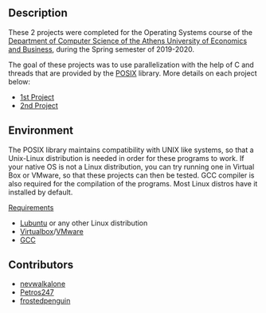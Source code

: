 ## Description

These 2 projects were completed for the Operating Systems course of the [Department of Computer Science of the Athens University of Economics and Business](https://www.dept.aueb.gr/el/cs), during the Spring semester of 2019-2020.

The goal of these projects was to use parallelization with the help of C and threads that are provided by the [POSIX](https://www.cs.cmu.edu/afs/cs/academic/class/15492-f07/www/pthreads.html) library. More details on each project below:

- [1st Project](1st-Assignment)
- [2nd Project](2nd-Assignment)

## Environment

The POSIX library maintains compatibility with UNIX like systems, so that a Unix-Linux distribution is needed in order for these programs to work. If your native OS is not a Linux distribution, you can try running one in Virtual Box or VMware, so that these projects can then be tested. GCC compiler is also required for the compilation of the programs. Most Linux distros have it installed by default.

<ins>Requirements</ins>

- [Lubuntu](https://lubuntu.net/) or any other Linux distribution
- [Virtualbox](https://www.virtualbox.org/)/[VMware](https://www.vmware.com/)
- [GCC](https://linuxize.com/post/how-to-install-gcc-compiler-on-ubuntu-18-04)

## Contributors

- [nevwalkalone](https://github.com/nevwalkalone)
- [Petros247](https://github.com/Petros247)
- [frostedpenguin](https://github.com/frostedpenguin)
